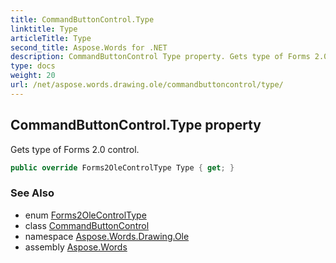 ```yaml
---
title: CommandButtonControl.Type
linktitle: Type
articleTitle: Type
second_title: Aspose.Words for .NET
description: CommandButtonControl Type property. Gets type of Forms 2.0 control in C#.
type: docs
weight: 20
url: /net/aspose.words.drawing.ole/commandbuttoncontrol/type/
---
```

## CommandButtonControl.Type property

Gets type of Forms 2.0 control.

```csharp
public override Forms2OleControlType Type { get; }
```

### See Also

* enum [Forms2OleControlType](../../forms2olecontroltype/)
* class [CommandButtonControl](../)
* namespace [Aspose.Words.Drawing.Ole](../../../aspose.words.drawing.ole/)
* assembly [Aspose.Words](../../../)
